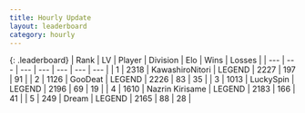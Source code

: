 ```yaml
---
title: Hourly Update
layout: leaderboard
category: hourly
---
```


{: .leaderboard}
| Rank | LV | Player | Division | Elo | Wins | Losses |
| --- | --- | --- | --- | --- | --- | --- |
| <span data-change="0">1</span> | 2318 | <span title="ID: 164871">KawashiroNitori</span> | LEGEND | <span data-change="0">2227</span> | <span data-change="0">197</span> | <span data-change="0">91</span> |
| <span data-change="0">2</span> | 1126 | <span title="ID: 416373">GooDeat</span> | LEGEND | <span data-change="0">2226</span> | <span data-change="0">83</span> | <span data-change="0">35</span> |
| <span data-change="0">3</span> | 1013 | <span title="ID: 498412">LuckySpin</span> | LEGEND | <span data-change="0">2196</span> | <span data-change="0">69</span> | <span data-change="0">19</span> |
| <span data-change="0">4</span> | 1610 | <span title="ID: 315148">Nazrin Kirisame</span> | LEGEND | <span data-change="0">2183</span> | <span data-change="0">166</span> | <span data-change="0">41</span> |
| <span data-change="0">5</span> | 249 | <span title="ID: 573202">Dream</span> | LEGEND | <span data-change="0">2165</span> | <span data-change="0">88</span> | <span data-change="0">28</span> |